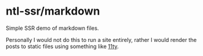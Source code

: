 # ntl-ssr/markdown

Simple SSR demo of markdown files.

Personally I would not do this to run a site entirely, rather I would render the posts to static files using something like [11ty](https://11ty.dev).
